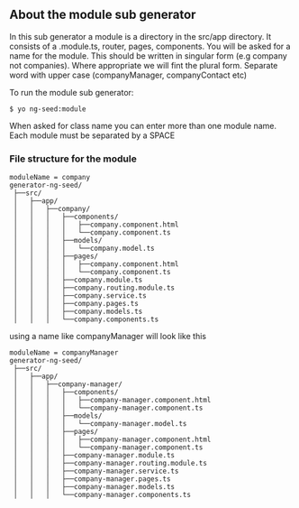 ## About the module sub generator

In this sub generator a module is a directory in the src/app directory. It consists of a <name>.module.ts, router, pages, components.
You will be asked for a name for the module. This should be written in singular form (e.g company not companies). Where appropriate we 
will fint the plural form. Separate word with upper case (companyManager, companyContact etc)

To run the module sub generator:
```
$ yo ng-seed:module 
```

When asked for class name you can enter more than one module name. Each module must be separated by a SPACE

### File structure for the module
```
moduleName = company
generator-ng-seed/
 ├──src/                       
 │   ├──app/                   
 │   │   ├──company/                             
 │   │   │   ├──components/                      
 │   │   │   │   ├──company.component.html       
 │   │   │   │   └──company.component.ts         
 │   │   │   ├──models/                          
 │   │   │   │   └──company.model.ts             
 │   │   │   ├──pages/                           
 │   │   │   │   ├──company.component.html       
 │   │   │   │   └──company.component.ts         
 │   │   │   ├──company.module.ts                
 │   │   │   ├──company.routing.module.ts        
 │   │   │   ├──company.service.ts               
 │   │   │   ├──company.pages.ts                 
 │   │   │   ├──company.models.ts               
 │   │   │   └──company.components.ts            
```

using a name like companyManager will look like this 
```
moduleName = companyManager
generator-ng-seed/
 ├──src/                       
 │   ├──app/                   
 │   │   ├──company-manager/                             
 │   │   │   ├──components/                
 │   │   │   │   ├──company-manager.component.html               
 │   │   │   │   └──company-manager.component.ts                
 │   │   │   ├──models/               
 │   │   │   │   └──company-manager.model.ts                
 │   │   │   ├──pages/                
 │   │   │   │   ├──company-manager.component.html  
 │   │   │   │   └──company-manager.component.ts    
 │   │   │   ├──company-manager.module.ts          
 │   │   │   ├──company-manager.routing.module.ts  
 │   │   │   ├──company-manager.service.ts        
 │   │   │   ├──company-manager.pages.ts        
 │   │   │   ├──company-manager.models.ts        
 │   │   │   └──company-manager.components.ts      
```